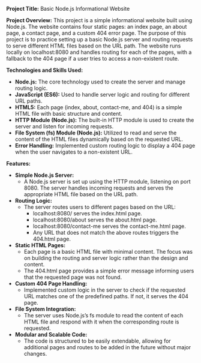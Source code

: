 <strong>Project Title:</strong> Basic Node.js Informational Website

<strong>Project Overview:</strong>
This project is a simple informational website built using Node.js. The website contains four static pages: an index page, an about page, a contact page, and a custom 404 error page. The purpose of this project is to practice setting up a basic Node.js server and routing requests to serve different HTML files based on the URL path. The website runs locally on localhost:8080 and handles routing for each of the pages, with a fallback to the 404 page if a user tries to access a non-existent route.

<strong>Technologies and Skills Used:</strong>

<ul>
  <li><strong>Node.js:</strong> The core technology used to create the server and manage routing logic.</li>
  <li><strong>JavaScript (ES6):</strong> Used to handle server logic and routing for different URL paths.</li>
  <li><strong>HTML5:</strong> Each page (index, about, contact-me, and 404) is a simple HTML file with basic structure and content.</li>
  <li><strong>HTTP Module (Node.js):</strong> The built-in HTTP module is used to create the server and listen for incoming requests.</li>
  <li><strong>File System (fs) Module (Node.js):</strong> Utilized to read and serve the content of the HTML files dynamically based on the requested URL.</li>
  <li><strong>Error Handling:</strong> Implemented custom routing logic to display a 404 page when the user navigates to a non-existent URL.</li>
</ul>

<strong>Features:</strong>

<ul>
  <li><strong>Simple Node.js Server:</strong>
    <ul>
      <li>A Node.js server is set up using the HTTP module, listening on port 8080. The server handles incoming requests and serves the appropriate HTML file based on the URL path.</li>
    </ul>
  </li>
  <li><strong>Routing Logic:</strong>
    <ul>
      <li>The server routes users to different pages based on the URL:
        <ul>
          <li>localhost:8080/ serves the index.html page.</li>
          <li>localhost:8080/about serves the about.html page.</li>
          <li>localhost:8080/contact-me serves the contact-me.html page.</li>
          <li>Any URL that does not match the above routes triggers the 404.html page.</li>
        </ul>
      </li>
    </ul>
  </li>
  <li><strong>Static HTML Pages:</strong>
    <ul>
      <li>Each page is a basic HTML file with minimal content. The focus was on building the routing and server logic rather than the design and content.</li>
      <li>The 404.html page provides a simple error message informing users that the requested page was not found.</li>
    </ul>
  </li>
  <li><strong>Custom 404 Page Handling:</strong>
    <ul>
      <li>Implemented custom logic in the server to check if the requested URL matches one of the predefined paths. If not, it serves the 404 page.</li>
    </ul>
  </li>
  <li><strong>File System Integration:</strong>
    <ul>
      <li>The server uses Node.js’s fs module to read the content of each HTML file and respond with it when the corresponding route is requested.</li>
    </ul>
  </li>
  <li><strong>Modular and Scalable Code:</strong>
    <ul>
      <li>The code is structured to be easily extendable, allowing for additional pages and routes to be added in the future without major changes.</li>
    </ul>
  </li>
</ul>
